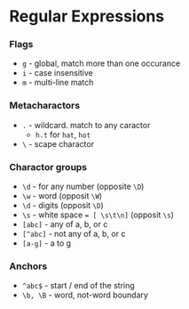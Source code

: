 # Regular Expressions

### Flags
- `g` - global, match more than one occurance
- `i` - case insensitive
- `m` - multi-line match

### Metacharactors
- `.` - wildcard. match to any caractor
    - `h.t` for `hat`, `hot`
- `\` - scape charactor

### Charactor groups
- `\d` - for any number (opposite `\D`)
- `\w` - word (opposit `\W`)
- `\d` - digits (opposit `\D`)
- `\s` - white space `= [ \s\t\n]` (opposit `\s`)
- `[abc]` - any of a, b, or c
- `[^abc]` - not any of a, b, or c
- `[a-g]` - a to g

### Anchors
- `^abc$` - start / end of the string
- `\b, \B` - word, not-word boundary